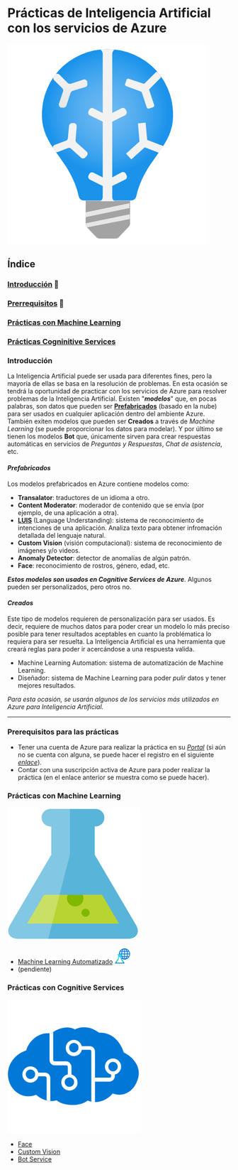 # Prácticas de Inteligencia Artificial con los servicios de Azure
![IA](/images/IA.png)

## Índice
### [Introducción](#introducción) 📖
### [Prerrequisitos](#prerrequisitos-para-las-prácticas) 📝
### [Prácticas con Machine Learning](#prácticas-con-machine-learning) 
### [Prácticas Cogninitive Services](#prácticas-cogninitive-services) 


### Introducción

La Inteligencia Artificial puede ser usada para diferentes fines, pero la mayoría de ellas se basa en la resolución de problemas. En esta ocasión se tendrá la oportunidad de practicar con los servicios de Azure para resolver problemas de la Inteligencia Artificial. Existen "***modelos***" que, en pocas palabras, son datos que pueden ser **[Prefabricados](#prefabricados)** (basado en la nube) para ser usados en cualquier aplicación dentro del ambiente Azure. También exiten modelos que pueden ser **Creados** a través de *Machine Learning* (se puede proporcionar los datos para modelar). Y por último se tienen los modelos **Bot** que, únicamente sirven para crear respuestas automáticas en servicios de *Preguntas y Respuestas*, *Chat de asistencia*, etc.

#### *Prefabricados*

Los modelos prefabricados en Azure contiene modelos como:
- **Transalator**: traductores de un idioma a otro.
- **Content Moderator**: moderador de contenido que se envía (por ejemplo, de una aplicación a otra).
- **[LUIS](https://docs.microsoft.com/es-mx/azure/cognitive-services/luis/what-is-luis)** (Language Understanding): sistema de reconocimiento de intenciones de una aplicación. Analiza texto para obtener infromación detallada del lenguaje natural.
- **Custom Vision** (visión computacional): sistema de reconocimiento de imágenes y/o videos.
- **Anomaly Detector**: detector de anomalías de algún patrón.
- **Face**: reconocimiento de rostros, género, edad, etc.

***Estos modelos son usados en Cognitive Services de Azure***. Algunos pueden ser personalizados, pero otros no.

#### *Creados*

Este tipo de modelos requieren de personalización para ser usados. Es decir, requiere de muchos datos para poder crear un modelo lo más preciso posible para tener resultados aceptables en cuanto la problématica lo requiera para ser resuelta. La Inteligencia Artificial es una herramienta que creará reglas para poder ir acercándose a una respuesta valida.
- Machine Learning Automation: sistema de automatización de Machine Learning.
- Diseñador: sistema de Machine Learning para poder *pulir* datos y tener mejores resultados.

*Para esta ocasión, se usarán algunos de los servicios más utilizados en Azure para Inteligencia Artificial.*

----

### Prerequisitos para las prácticas
 - Tener una cuenta de Azure para realizar la práctica en su [*Portal*](https://portal.azure.com/#home) (si aún no se cuenta con alguna, se puede hacer el registro en el siguiente [*enlace*](https://azure.microsoft.com/es-mx/free/)). 
 - Contar con una suscripción activa de Azure para poder realizar la práctica (en el enlace anterior se muestra como se puede hacer).



### Prácticas con Machine Learning
![ML](/images/Machine-Learning.png)

- [Machine Learning Automatizado](/PracticaMLAuto/MLAuto.md) ![MLS](/images/Machine-Learning-Studio.svg)
- (pendiente)

### Prácticas con Cognitive Services
![Cognitive Services](/images/cognitive-Services.png)

- [Face](/PracticaFace/Face.md)
- [Custom Vision](/PracticaCV/CV.md)
- [Bot Service](/PracticaBot/Bot.md)
